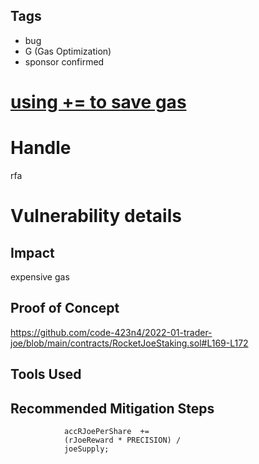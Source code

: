 ## Tags

- bug
- G (Gas Optimization)
- sponsor confirmed

# [using += to save gas](https://github.com/code-423n4/2022-01-trader-joe-findings/issues/265) 

# Handle

rfa


# Vulnerability details

## Impact
expensive gas

## Proof of Concept
https://github.com/code-423n4/2022-01-trader-joe/blob/main/contracts/RocketJoeStaking.sol#L169-L172

## Tools Used

## Recommended Mitigation Steps
```
            accRJoePerShare  +=
            (rJoeReward * PRECISION) /
            joeSupply;
```

